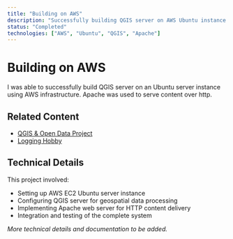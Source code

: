 ```yaml
---
title: "Building on AWS"
description: "Successfully building QGIS server on AWS Ubuntu instance with Apache"
status: "Completed"
technologies: ["AWS", "Ubuntu", "QGIS", "Apache"]
---
```


# Building on AWS

I was able to successfully build QGIS server on an Ubuntu server instance using AWS infrastructure. Apache was used to serve content over http.

## Related Content

- [QGIS & Open Data Project](/projects/qgis-open-data/)
- [Logging Hobby](/hobbies/logging/)

## Technical Details

This project involved:
- Setting up AWS EC2 Ubuntu server instance
- Configuring QGIS server for geospatial data processing
- Implementing Apache web server for HTTP content delivery
- Integration and testing of the complete system

*More technical details and documentation to be added.*